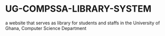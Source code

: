 # UG-COMPSSA-LIBRARY-SYSTEM
a website that serves as library for students and staffs in the University of Ghana, Computer Science Department
